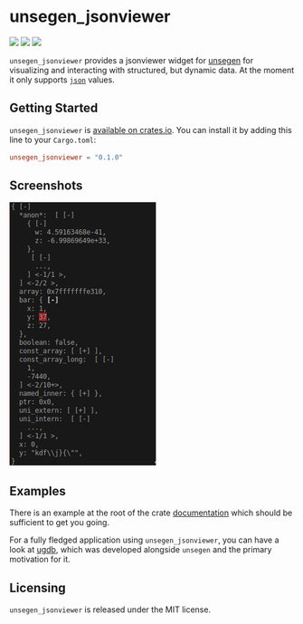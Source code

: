 # unsegen_jsonviewer

[![](https://img.shields.io/crates/v/unsegen_jsonviewer.svg)](https://crates.io/crates/unsegen_jsonviewer/)
[![](https://docs.rs/unsegen_jsonviewer/badge.svg)](https://docs.rs/unsegen_jsonviewer/)
[![](https://img.shields.io/crates/l/unsegen_jsonviewer.svg)]()

`unsegen_jsonviewer` provides a jsonviewer widget for [unsegen](https://crates.io/crates/unsegen) for visualizing and interacting with structured, but dynamic data.
At the moment it only supports [`json`](https://crates.io/crates/json) values.

## Getting Started

`unsegen_jsonviewer` is [available on crates.io](https://crates.io/crates/unsegen_jsonviewer). You can install it by adding this line to your `Cargo.toml`:

```toml
unsegen_jsonviewer = "0.1.0"
```

## Screenshots

![](screenshot.png)

## Examples

There is an example at the root of the crate [documentation](https://docs.rs/unsegen_jsonviewer) which should be sufficient to get you going.

For a fully fledged application using `unsegen_jsonviewer`, you can have a look at [ugdb](https://github.com/ftilde/ugdb), which was developed alongside `unsegen` and the primary motivation for it.

## Licensing

`unsegen_jsonviewer` is released under the MIT license.
